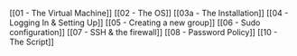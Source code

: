 [[01 - The Virtual Machine]]
[[02 - The OS]]
[[03a - The Installation]]
[[04 - Logging In & Setting Up]]
[[05 - Creating a new group]]
[[06 - Sudo configuration]]
[[07 - SSH & the firewall]]
[[08 - Password Policy]]
[[10 - The Script]]


